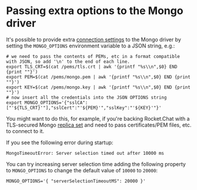# Passing extra options to the Mongo driver

It's possible to provide extra [connection settings](http://mongodb.github.io/node-mongodb-native/3.5/reference/connecting/connection-settings/) to the Mongo driver by setting the `MONGO_OPTIONS` environment variable to a JSON string, e.g.:

```text
# we need to pass the contents of PEMs, etc in a format compatible with JSON, so add '\n' to the end of each line.
export TLS_CRT=$(cat /pems/tls.crt | awk '{printf "%s\\n",$0} END {print ""}')
export PEM=$(cat /pems/mongo.pem | awk '{printf "%s\\n",$0} END {print ""}')
export KEY=$(cat /pems/mongo.key | awk '{printf "%s\\n",$0} END {print ""}')
# now insert all the credentials into the JSON OPTIONS string
export MONGO_OPTIONS='{"sslCA":["'${TLS_CRT}'"],"sslCert":"'${PEM}'","sslKey":"'${KEY}'"}'
```

You might want to do this, for example, if you're backing Rocket.Chat with a TLS-secured Mongo [replica set](https://docs.mongodb.com/manual/replication/) and need to pass certificates/PEM files, etc. to connect to it.

If you see the following error during startup:

```text
MongoTimeoutError: Server selection timed out after 10000 ms
```

You can try increasing server selection time adding the following property to `MONGO_OPTIONS` to change the default value of `10000` to `20000`:

```text
MONGO_OPTIONS='{ "serverSelectionTimeoutMS": 20000 }'
```

